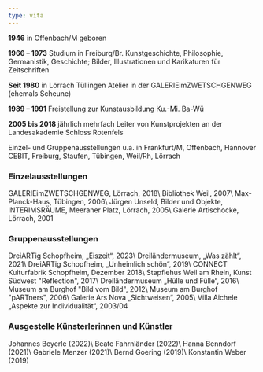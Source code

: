 ```yaml
---
type: vita
---
```

  
**1946** in Offenbach/M geboren

**1966 – 1973** Studium in Freiburg/Br.
Kunstgeschichte, Philosophie, Germanistik,
Geschichte; Bilder, Illustrationen und Karikaturen für Zeitschriften

**Seit 1980** in Lörrach Tüllingen
Atelier in der GALERIEimZWETSCHGENWEG (ehemals Scheune)

**1989 – 1991** Freistellung zur Kunstausbildung
Ku.-Mi. Ba-Wü

**2005 bis 2018** jährlich mehrfach Leiter von Kunstprojekten an
der Landesakademie Schloss Rotenfels

Einzel- und Gruppenausstellungen u.a. in Frankfurt/M, Offenbach, Hannover CEBIT, Freiburg, Staufen, Tübingen, Weil/Rh, Lörrach

  
### Einzelausstellungen
GALERIEimZWETSCHGENWEG, Lörrach, 2018\\
Bibliothek Weil, 2007\\
Max-Planck-Haus, Tübingen, 2006\\
Jürgen Unseld, Bilder und Objekte, INTERIMSRÄUME, Meeraner Platz, Lörrach, 2005\\
Galerie Artischocke, Lörrach, 2001


### Gruppenausstellungen
DreiARTig Schopfheim, „Eiszeit“, 2023\\
Dreiländermuseum, „Was zählt“, 2021\\
DreiARTig Schopfheim, „Unheimlich schön“, 2019\\
CONNECT Kulturfabrik Schopfheim, Dezember 2018\\
Stapflehus Weil am Rhein, Kunst Südwest "Reflection", 2017\\
Dreiländermuseum „Hülle und Fülle“, 2016\\
Museum am Burghof "Bild vom Bild", 2012\\
Museum am Burghof "pARTners", 2006\\
Galerie Ars Nova „Sichtweisen“, 2005\\
Villa Aichele „Aspekte zur Individualität“, 2003/04


### Ausgestelle Künsterlerinnen und Künstler
Johannes Beyerle (2022)\\
Beate Fahrnländer (2022)\\
Hanna Benndorf (2021)\\
Gabriele Menzer (2021)\\
Bernd Goering (2019)\\
Konstantin Weber (2019)
